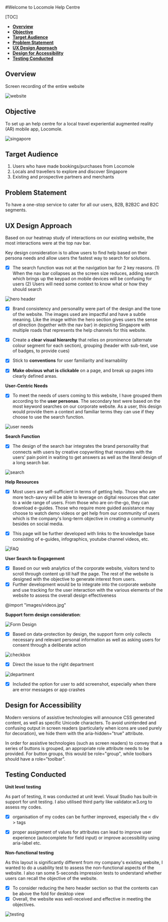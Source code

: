 #Welcome to Locomole Help Centre

[TOC]

<!-- @import "[TOC]" {cmd="toc" depthFrom=1 depthTo=6 orderedList=false} -->

<!-- code_chunk_output -->
- [**Overview**](#overview)
- [**Objective**](#objective)
- [**Target Audience**](#target-audience)
- [**Problem Statement**](#problem-statement)
- [**UX Design Approach**](#ux-design-approach)
- [**Design for Accessibility**](#design-for-accessibility)
- [**Testing Conducted**](#testing-conducted)
<!-- /code_chunk_output -->

## **Overview**

Screen recording of the entire website

![website](images/website-preview.gif)

## **Objective**

To set up an help centre for a local travel experiential augmented reality (AR) mobile app, Locomole. 

![singapore](images/singaporemap.png)


## **Target Audience**

1. Users who have made bookings/purchases from Locomole
2. Locals and travellers to explore and discover Singapore
3. Existing and prospective partners and merchants 

## **Problem Statement**

To have a one-stop service to cater for all our users, B2B, B2B2C and B2C segments. 

## **UX Design Approach**
Based on our heatmap study of interactions on our existing website, the most interactions were at the top nav bar.

Key design consideration is to allow users to find help based on their persona needs and allow users the fastest way to search for solutions. 

- [x] The search function was not at the navigation bar for 2 key reasons. (1) When the nav bar collapses as the screen size reduces, adding search which brings up the keypad on mobile devices will be confusing for users (2) Users will need some context to know what or how they should search

![hero header](images/hero-image.jpg)

- [x] Brand consistency and personality were part of the design and the tone of the website. The images used are impactful and have a subtle meaning. Like the image within the hero section gives users the sense of direction (together with the nav bar) in depicting Singapore with multiple roads that represents the help channels for this website.

- [x] Create a **clear visual hierarchy** that relies on prominence (alternate colour segment for each section), grouping (header with sub-text, use of badges, to provide cues)

- [x] Stick to **conventions** for user familiarity and learnability

- [x] **Make obvious what is clickable** on a page, and break up pages into clearly defined areas.

**User-Centric Needs**

- [x] To meet the needs of users coming to this website, I have grouped them according to the **user personas**. The secondary text were based on the most keyword searches on our corporate website. As a user, this design would provide them a context and familiar terms they can use if they choose to use the search function. 

![user needs](images/userpersona.jpg)

**Search Function**
- [x] The design of the search bar integrates the brand personality that connects with users by creative copywriting that resonates with the users' pain point in waiting to get answers as well as the literal design of a long search bar.

![search](images/searchbar.jpg)

**Help Resources**
- [x] Most users are self-sufficient in terms of getting help. Those who are more tech-savvy will be able to leverage on digital resources that cater to a wide range of users. From those who are on-the-go, they can download e-guides. Those who require more guided assistance may choose to watch demo videos or get help from our community of users which is the company's long-term objective in creating a community besides on social media. 
  
- [x] This page will be further developed with links to the knowledge base consisting of e-guides, infographics, youtube channel videos, etc. 

![FAQ](images/FAQ.png)

**User Search to Engagement**
- [x] Based on our web analytics of the corporate website, visitors tend to scroll through content up till half the page. The rest of the website is designed with the objective to generate interest from users. 
- [x] Further development would be to integrate into the corporate website and use tracking for the user interaction with the various elements of the website to assess the overall design effectiveness

@import "images/videos.jpg"
  
**Support form design consideration**:

![Form Design](images/support-ticket.png)

- [x] Based on data-protection by design, the support form only collects necessary and relevant personal information as well as asking users for consent through a deliberate action    

![checkbox](images/required-checkbox.png)

- [x] Direct the issue to the right department

![department](images/department.png)

- [x] Included the option for user to add screenshot, especially when there are error messages or app crashes

## **Design for Accessibility**

Modern versions of assistive technologies will announce CSS generated content, as well as specific Unicode characters. To avoid unintended and confusing output in screen readers (particularly when icons are used purely for decoration), we hide them with the aria-hidden="true" attribute.

In order for assistive technologies (such as screen readers) to convey that a series of buttons is grouped, an appropriate role attribute needs to be provided. For button groups, this would be role="group", while toolbars should have a role="toolbar".

## **Testing Conducted**


**Unit level testing**

As part of testing, it was conducted at unit level. Visual Studio has built-in support for unit testing. I also utilised third party like validator.w3.org to assess my codes. 

- [x] organisation of my codes can be further improved, especially the < div > tags
- [x] proper assignment of values for attributes can lead to improve user experience (autocomplete for field input) or improve accessibility using aria-label etc. 


**Non-functional testing**


As this layout is significantly different from my company's existing website, I wanted to do a usability test to assess the non-functional aspects of the website. I also ran some 5-seconds impression tests to understand whether users can recall the objective of the website.

- [x] To consider reducing the hero header section so that the contents can be above the fold for desktop view 
- [x] Overall, the website was well-received and effective in meeting the objectives. 

![testing](images/validator-w3-results.png)
